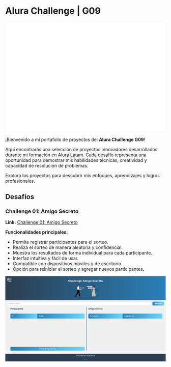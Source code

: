 # Alura Challenge | G09

![Alura Latam Logo](./assets/logo-alura.png)

¡Bienvenido a mi portafolio de proyectos del **Alura Challenge G09**!

Aquí encontrarás una selección de proyectos innovadores desarrollados durante mi formación en Alura Latam. Cada desafío representa una oportunidad para demostrar mis habilidades técnicas, creatividad y capacidad de resolución de problemas.

Explora los proyectos para descubrir mis enfoques, aprendizajes y logros profesionales.

## Desafíos

### Challenge 01: Amigo Secreto

**Link:** [Challenge 01: Amigo Secreto](https://ingsystemcix.github.io/Alura-Challenge-G09/challenge_amigo_secreto/index.html)

**Funcionalidades principales:**
- Permite registrar participantes para el sorteo.
- Realiza el sorteo de manera aleatoria y confidencial.
- Muestra los resultados de forma individual para cada participante.
- Interfaz intuitiva y fácil de usar.
- Compatible con dispositivos móviles y de escritorio.
- Opción para reiniciar el sorteo y agregar nuevos participantes.

![Vista previa del Challenge 01](./assets/challenge_amigo_secreto.png)